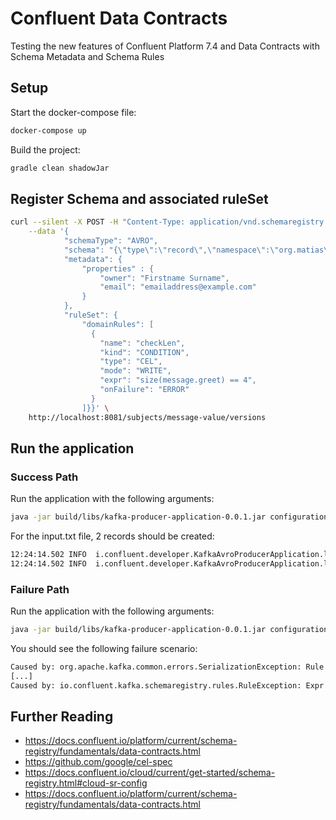 # Confluent Data Contracts

Testing the new features of Confluent Platform 7.4 and Data Contracts with Schema Metadata and Schema Rules

## Setup

Start the docker-compose file:

```bash
docker-compose up
```

Build the project:

```bash
gradle clean shadowJar
```

## Register Schema and associated ruleSet

```bash
curl --silent -X POST -H "Content-Type: application/vnd.schemaregistry.v1+json" \
    --data '{
            "schemaType": "AVRO",
            "schema": "{\"type\":\"record\",\"namespace\":\"org.matias\",\"name\":\"Message\",\"fields\":[{\"name\":\"greet\",\"type\":\"string\"}]}",
            "metadata": {
                "properties" : {
                    "owner": "Firstname Surname",
                    "email": "emailaddress@example.com"
                }
            },
            "ruleSet": {
                "domainRules": [
                  {
                    "name": "checkLen",
                    "kind": "CONDITION",
                    "type": "CEL",
                    "mode": "WRITE",
                    "expr": "size(message.greet) == 4",
                    "onFailure": "ERROR"
                  }
                ]}}' \
    http://localhost:8081/subjects/message-value/versions
```

## Run the application

### Success Path

Run the application with the following arguments:

```bash
java -jar build/libs/kafka-producer-application-0.0.1.jar configuration/dev.properties input.txt
```

For the input.txt file, 2 records should be created:

```bash
12:24:14.502 INFO  i.confluent.developer.KafkaAvroProducerApplication.lambda$printMetadata$0:69 - Record written to offset 0 timestamp 1683285854087
12:24:14.502 INFO  i.confluent.developer.KafkaAvroProducerApplication.lambda$printMetadata$0:69 - Record written to offset 1 timestamp 1683285854480
```

### Failure Path

Run the application with the following arguments:

```bash
java -jar build/libs/kafka-producer-application-0.0.1.jar configuration/dev.properties input-fail.txt
```

You should see the following failure scenario:

```bash
Caused by: org.apache.kafka.common.errors.SerializationException: Rule failed: checkLen
[...]
Caused by: io.confluent.kafka.schemaregistry.rules.RuleException: Expr 'size(message.greet) == 4' failed
```

## Further Reading

- <https://docs.confluent.io/platform/current/schema-registry/fundamentals/data-contracts.html>
- <https://github.com/google/cel-spec>
- <https://docs.confluent.io/cloud/current/get-started/schema-registry.html#cloud-sr-config>
- <https://docs.confluent.io/platform/current/schema-registry/fundamentals/data-contracts.html>